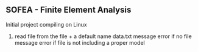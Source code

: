 ## SOFEA - Finite Element Analysis

Initial project compiling on Linux

1.  read file from the file + a default name data.txt
    message error if no file
    message error if file is not including a proper model
